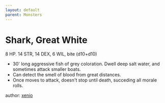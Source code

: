 ```yaml
---
layout: default
parent: Monsters
---
```

# Shark, Great White
8 HP. 14 STR, 14 DEX, 6 WIL, bite (d10+d10)
-   30' long aggressive fish of grey coloration. Dwell deep salt water,
    and sometimes attack smaller boats.
-   Can detect the smell of blood from great distances.
-   Once moves to attack, doesn't stop until death, succeding all morale
    rolls.

author: [xenio](https://xenioinabottle.blogspot.com)
